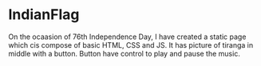 # IndianFlag

On the ocaasion of 76th Independence Day, I have created a static page which cis compose of basic HTML, CSS and JS. It has picture of tiranga in middle with a button. Button have control to play and pause the music.
